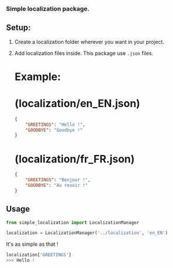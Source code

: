 ### Simple localization package.

## Setup:
1. Create a localization folder wherever you want in your project.
2. Add localization files inside. This package use `.json` files.

    # Example:

    # (localization/en_EN.json)
    ```json
    {
        "GREETINGS": "Hello !",
        "GOODBYE": "Goodbye !"
    }
    ```
    # (localization/fr_FR.json)
    ```json
    {
        "GREETINGS": "Bonjour !",
        "GOODBYE": "Au revoir !"
    }
    ```

## Usage

```python
from simple_localization import LocalizationManager

localization = LocalizationManager('../localization', 'en_EN')
```
It's as simple as that !

```python
localization['GREETINGS']
>>> Hello !
```